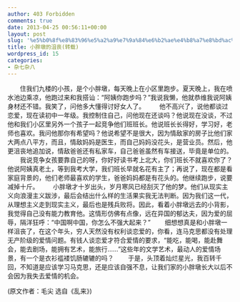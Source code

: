 ```yaml
---
author: 403 Forbidden
comments: true
date: 2013-04-25 00:56:11+00:00
layout: post
slug: '%e5%b0%8f%e8%83%96%e5%a2%a9%e7%9a%84%e6%b2%ae%e4%b8%a7%e8%bd%ac%e8%bd%bd'
title: 小胖墩的沮丧(转载)
wordpress_id: 15
categories:
- 杂七杂八
---
```

　　住我们九楼的小孩，是个小胖墩，每天晚上在小区里跑步。夏天晚上，我在喷水池边乘凉，他跑过来和我搭讪：“阿姨你跑步吗？”我说我懒，他就恭维我说阿姨身材还不错。我笑了，问他多大懂得讨好女人了。
　　他不高兴了，说他都谈过恋爱，现在读初中一年级。我控制住自己，问他现在还谈吗？他说现在没谈，不过他和我们小区里另外一个孩子一起竞争他们班班长。他说班长长得好，学习好，老师也喜欢。我问他那你有希望吗？他说希望不是很大，因为情敌家的房子比他们家大两点八平方，而且，情敌妈妈是医生，而自己妈妈没花头，是营业员。然后，他更沮丧地追加说，情敌爸爸还有私家车，自己爸爸虽然有车接送，毕竟是单位的。
　　我说竞争女孩要靠自己的呀，你好好读书考上北大，你们班长不就喜欢你了？他说阿姨真老土，等到我考大学，我们班长早就名花有主了；再说了，现在都是看家庭背景的，他们老师最喜欢的学生，爸爸妈妈都是有花头的。他继续跑步，说要减掉十斤。
　　小胖墩才十岁出头，岁月寒风已经刮灭了他的梦。他们从现实主义向浪漫主义跋涉，最后会结出什么样的生活果实我无法判断。因为我们这一代，从理想主义走到现实主义，最后也是残兵败将。因此，看着小胖墩远去的小背影，我觉得自己没有能力教育他。这情形仿佛有点像，远在异国的郁达夫，因为爱的屈辱，隔洋狂呼：“中国啊中国，你怎么不强大起来？”
　　细想想真是和小胖墩一样沮丧了，在这个年头，穷人天然没有权利谈恋爱的，你看，连马克思都没有处理无产阶级的爱情问题。有钱人谈恋爱才符合爱情的要求，“能吃，能喝，能赴舞会，能去剧场，能拥有艺术，能旅行……”这些年的文学艺术，最动人的爱情场景，有一个是衣衫褴褛饥肠辘辘的吗？
　　于是，头顶着灿烂星光，我百转千回，不知道是应该学习马克思，还是应该自强不息，让我们家的小胖墩长大以后不会因为我失去爱情的机会。

(原文作者：毛尖 选自《乱来》)
